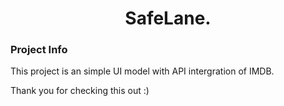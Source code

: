 <h1 align="center"> SafeLane. </h1>

### Project Info
This project is an simple UI model with API intergration of IMDB.

Thank you for checking this out :)
